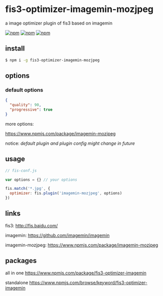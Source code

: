 # fis3-optimizer-imagemin-mozjpeg
a image optimizer plugin of fis3 based on imagemin

[![npm](https://img.shields.io/npm/v/fis3-optimizer-imagemin-mozjpeg.svg?style=flat-square)](https://www.npmjs.com/package/fis3-optimizer-imagemin-mozjpeg)
[![npm](https://img.shields.io/npm/dt/fis3-optimizer-imagemin-mozjpeg.svg?style=flat-square)](https://www.npmjs.com/package/fis3-optimizer-imagemin-mozjpeg)
[![npm](https://img.shields.io/npm/dm/fis3-optimizer-imagemin-mozjpeg.svg?style=flat-square)](https://www.npmjs.com/package/fis3-optimizer-imagemin-mozjpeg)

## install
```sh
$ npm i -g fis3-optimizer-imagemin-mozjpeg
```

## options

### default options
```json
{
  "quality": 90,
  "progressive": true
}
```
more options:

https://www.npmjs.com/package/imagemin-mozjpeg


notice: *default plugin and plugin config might change in future*

## usage

```js
// fis-conf.js

var options = {} // your options

fis.match('*.jpg', {
  optimizer: fis.plugin('imagemin-mozjpeg', options)
})
```

## links
fis3: http://fis.baidu.com/

imagemin: https://github.com/imagemin/imagemin

imagemin-mozjpeg: https://www.npmjs.com/package/imagemin-mozjpeg


## packages
all in one
https://www.npmjs.com/package/fis3-optimizer-imagemin

standalone
https://www.npmjs.com/browse/keyword/fis3-optimizer-imagemin
